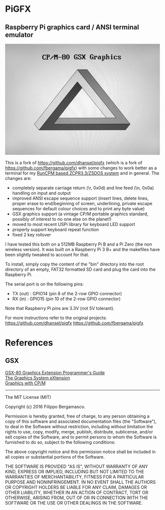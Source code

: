 # PiGFX 
## Raspberry Pi graphics card / ANSI terminal emulator

![Penrose triangle](doc/Penrose.jpg)

This is a fork of https://github.com/dhansel/pigfx (which is a fork of 
https://github.com/fbergama/pigfx) with some changes to work better as a
terminal for my [RunCPM based ZCPR3.3/ZSDOS system](https://github.com/mecparts/RunCPM/tree/zcpr33)
and in general. The changes are:
- completely separate carriage return (\r, 0x0d) and line feed (\n,
0x0a) handling on input and output
- improved ANSI escape sequence support (insert lines, delete lines,
  proper erase to end/beginning of screen, underlining, private escape
  sequences for default colour choices and to print any byte value)
- GSX graphics support (a vintage CP/M portable graphics standard,
  possibly of interest to no one else on the planet!)
- moved to most recent USPi library for keyboard LED support
- properly support keyboard repeat function
- fixed 2 key rollover

I have tested this both on a 512MB Raspberry Pi B and a Pi Zero (the non
wireless version). It was built on a Raspberry Pi 3 B+ and the makefiles
have been slightly tweaked to account for that.

To install, simply copy the content of the "bin" directory into the
root directory of an empty, FAT32 formatted SD card and plug the card
into the Raspberry Pi.

The serial port is on the following pins:
- TX (out) : GPIO14 (pin 8 of the 2-row GPIO connector)
- RX (in)  : GPIO15 (pin 10 of the 2-row GPIO connector)

Note that Raspberry Pi pins are 3.3V (not 5V tolerant).

For more instructions refer to the original projects: 
https://github.com/dhansel/pigfx
https://github.com/fbergama/pigfx


# References

## GSX

[GSX-80 Graphics Extension Programmer's Guide](http://bitsavers.trailing-edge.com/pdf/digitalResearch/gsx/GSX-80_Graphics_Extension_Programmers_Guide_Nov82.pdf)<br>
[The Graphics System eXtension](http://seasip.info/Cpm/gsx.html)<br>
[Graphics with CP/M](http://www.z80.eu/gsx.html)


-----


The MIT License (MIT)

Copyright (c) 2016 Filippo Bergamasco.

Permission is hereby granted, free of charge, to any person obtaining a copy
of this software and associated documentation files (the "Software"), to deal
in the Software without restriction, including without limitation the rights
to use, copy, modify, merge, publish, distribute, sublicense, and/or sell
copies of the Software, and to permit persons to whom the Software is
furnished to do so, subject to the following conditions:

The above copyright notice and this permission notice shall be included in
all copies or substantial portions of the Software.

THE SOFTWARE IS PROVIDED "AS IS", WITHOUT WARRANTY OF ANY KIND, EXPRESS OR
IMPLIED, INCLUDING BUT NOT LIMITED TO THE WARRANTIES OF MERCHANTABILITY,
FITNESS FOR A PARTICULAR PURPOSE AND NONINFRINGEMENT. IN NO EVENT SHALL THE
AUTHORS OR COPYRIGHT HOLDERS BE LIABLE FOR ANY CLAIM, DAMAGES OR OTHER
LIABILITY, WHETHER IN AN ACTION OF CONTRACT, TORT OR OTHERWISE, ARISING FROM,
OUT OF OR IN CONNECTION WITH THE SOFTWARE OR THE USE OR OTHER DEALINGS IN
THE SOFTWARE.
